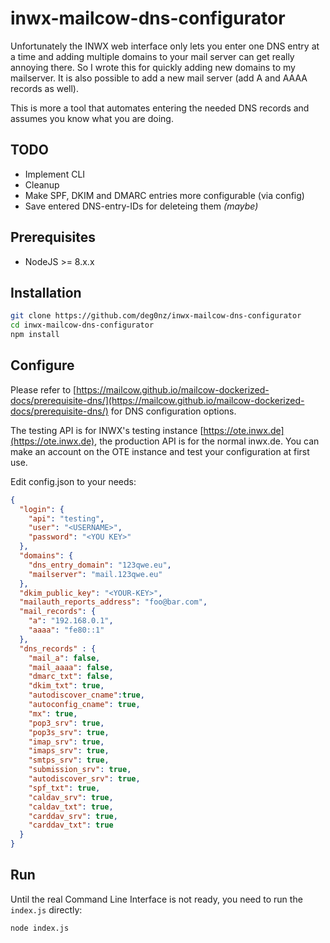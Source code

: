 # inwx-mailcow-dns-configurator
Unfortunately the INWX web interface only lets you enter one DNS entry at a time and adding multiple domains to your mail server can get really annoying there.
So I wrote this for quickly adding new domains to my mailserver. It is also possible to add a new mail server (add A and AAAA records as well).

This is more a tool that automates entering the needed DNS records and assumes you know what you are doing.


## TODO

* Implement CLI
* Cleanup
* Make SPF, DKIM and DMARC entries more configurable (via config)
* Save entered DNS-entry-IDs for deleteing them *(maybe)*

## Prerequisites

* NodeJS >= 8.x.x

## Installation

``` bash
git clone https://github.com/deg0nz/inwx-mailcow-dns-configurator
cd inwx-mailcow-dns-configurator
npm install
```

## Configure

Please refer to [https://mailcow.github.io/mailcow-dockerized-docs/prerequisite-dns/](https://mailcow.github.io/mailcow-dockerized-docs/prerequisite-dns/) for DNS configuration options.

The testing API is for INWX's testing instance [https://ote.inwx.de](https://ote.inwx.de), the production API is for the normal inwx.de. You can make an account on the OTE instance and test your configuration at first use.

Edit config.json to your needs:

``` json
{
  "login": {
    "api": "testing",
    "user": "<USERNAME>",
    "password": "<YOU KEY>"
  },
  "domains": {
    "dns_entry_domain": "123qwe.eu",
    "mailserver": "mail.123qwe.eu"
  },
  "dkim_public_key": "<YOUR-KEY>",
  "mailauth_reports_address": "foo@bar.com",
  "mail_records": {
    "a": "192.168.0.1",
    "aaaa": "fe80::1"
  },
  "dns_records" : {
    "mail_a": false,
    "mail_aaaa": false,
    "dmarc_txt": false,
    "dkim_txt": true,
    "autodiscover_cname":true,
    "autoconfig_cname": true,
    "mx": true,
    "pop3_srv": true,
    "pop3s_srv": true,
    "imap_srv": true,
    "imaps_srv": true,
    "smtps_srv": true,
    "submission_srv": true,
    "autodiscover_srv": true,
    "spf_txt": true,
    "caldav_srv": true,
    "caldav_txt": true,
    "carddav_srv": true,
    "carddav_txt": true
  }
}
```

## Run

Until the real Command Line Interface is not ready, you need to run the `index.js` directly:

``` bash
node index.js
```